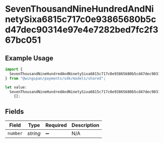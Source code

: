 # SevenThousandNineHundredAndNinetySixa6815c717c0e93865680b5cd47dec90314e97e4e7282bed7fc2f367bc051

## Example Usage

```typescript
import {
  SevenThousandNineHundredAndNinetySixa6815c717c0e93865680b5cd47dec90314e97e4e7282bed7fc2f367bc051,
} from "@wingspan/payments/sdk/models/shared";

let value:
  SevenThousandNineHundredAndNinetySixa6815c717c0e93865680b5cd47dec90314e97e4e7282bed7fc2f367bc051 =
    {};
```

## Fields

| Field              | Type               | Required           | Description        |
| ------------------ | ------------------ | ------------------ | ------------------ |
| `number`           | *string*           | :heavy_minus_sign: | N/A                |